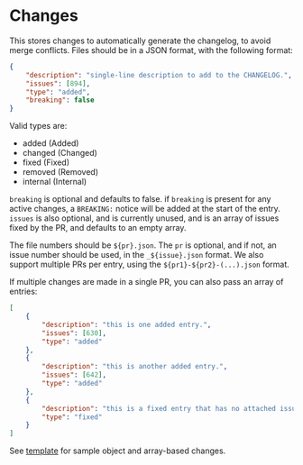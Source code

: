 # Changes

This stores changes to automatically generate the changelog, to avoid merge conflicts. Files should be in a JSON format, with the following format:

```json
{
    "description": "single-line description to add to the CHANGELOG.",
    "issues": [894],
    "type": "added",
    "breaking": false
}
```

Valid types are:
- added (Added)
- changed (Changed)
- fixed (Fixed)
- removed (Removed)
- internal (Internal)

`breaking` is optional and defaults to false. if `breaking` is present for any active changes, a `BREAKING:` notice will be added at the start of the entry. `issues` is also optional, and is currently unused, and is an array of issues fixed by the PR, and defaults to an empty array.

The file numbers should be `${pr}.json`. The `pr` is optional, and if not, an issue number should be used, in the `_${issue}.json` format. We also support multiple PRs per entry, using the `${pr1}-${pr2}-(...).json` format.

If multiple changes are made in a single PR, you can also pass an array of entries:

```json
[
    {
        "description": "this is one added entry.",
        "issues": [630],
        "type": "added"
    },
    {
        "description": "this is another added entry.",
        "issues": [642],
        "type": "added"
    },
    {
        "description": "this is a fixed entry that has no attached issue.",
        "type": "fixed"
    }
]
```

See [template](/.changes/template) for sample object and array-based changes.
